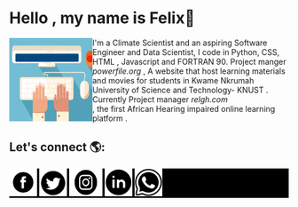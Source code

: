 


# Hello , my name is Felix👋
<img src="images/Typing.gif" alt="An image of a hand typing-Animated" align="left" width="150px" height="150px">
I'm a Climate Scientist and an aspiring Software Engineer and Data Scientist, I code in Python, CSS, HTML , Javascript and FORTRAN 90.
Project manger <i>powerfile.org</i> , A website that host learning materials and movies for students in Kwame Nkrumah University of Science and Technology- KNUST .
<br>
Currently Project manager <i>relgh.com </i><br> , the first African Hearing impaired online learning platform .
<br>


<!-- <!--
## Happy Coding
<div>


  <!--<img src="https://github-readme-stats.vercel.app/api/top-langs/?username=felaris" link="_blank" > 
  <img src="https://github-readme-stats.vercel.app/api?username=felaris"  target="_blank"> </div>
  -->
 

<!--<img src="images/coding.gif" alt=" A man coding " width="150px" height="150px">-->
 <!-- <img src="images/relax.gif" alt=" A man relaxed while coding " width="150px" height="150px">
<img src="images/computer.gif" alt=" A Computer " width="150px" height="150px">
<img src="images/html.webp" alt=" Html on the wall " width="150px" height="150px"> </div>-->

  

## Let's connect  🌎:
<div style="background-color:black">
<a href="https://web.facebook.com/felix.awortwe.315" target="_blank">  <img src="images/fb.png" alt="Facebook icon"     width="50px" height="50px"> </a>
<a  href="https://twitter.com/KwamenaFelix" target="_blank">   <img src="images/tw.webp" alt="Twitter icon"    width="50px" height="50px">   </a>
<a   href="https://www.instagram.com/felixawortwekwamena/" target="_blank"> <img src="images/ins.png" alt ="Instagram icon"    width="60px" height="50px">  </a>
<a  href="https://www.linkedin.com/in/awortwe-felix-kwamena-%F0%9F%87%AC%F0%9F%87%AD-4644a7140/" target="_blank"><img src="images/lin.webp" alt = "Linkedin icon"    width="50px" height="50px">   </a>  
<a  href="https://wa.me/qr/4K2TW6J537JIH1" target="_blank"><img src="images/whatsapp.png" alt = "Whatsapp icon"    width="50px" height="50px">   </a>  </div>

